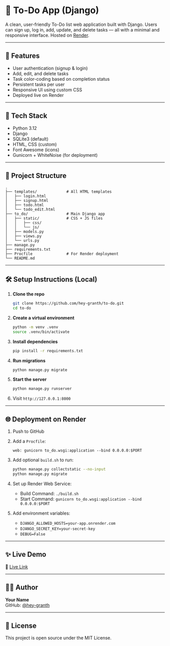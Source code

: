 # 📝 To-Do App (Django)

A clean, user-friendly To-Do list web application built with Django. Users can sign up, log in, add, update, and delete tasks — all with a minimal and responsive interface. Hosted on [Render](https://render.com).

---

## 🚀 Features

- User authentication (signup & login)
- Add, edit, and delete tasks
- Task color-coding based on completion status
- Persistent tasks per user
- Responsive UI using custom CSS
- Deployed live on Render

---

## 🔧 Tech Stack

- Python 3.12
- Django
- SQLite3 (default)
- HTML, CSS (custom)
- Font Awesome (icons)
- Gunicorn + WhiteNoise (for deployment)

---

## 📁 Project Structure

```
.
├── templates/             # All HTML templates
│   ├── login.html
│   ├── signup.html
│   ├── todo.html
│   └── todo_edit.html
├── to_do/                 # Main Django app
│   ├── static/            # CSS + JS files
│   │   ├── css/
│   │   └── js/
│   ├── models.py
│   ├── views.py
│   └── urls.py
├── manage.py
├── requirements.txt
├── Procfile               # For Render deployment
└── README.md
```

---

## 🛠️ Setup Instructions (Local)

1. **Clone the repo**
   ```bash
   git clone https://github.com/hey-granth/to-do.git
   cd to-do
   ```

2. **Create a virtual environment**
   ```bash
   python -m venv .venv
   source .venv/bin/activate
   ```

3. **Install dependencies**
   ```bash
   pip install -r requirements.txt
   ```

4. **Run migrations**
   ```bash
   python manage.py migrate
   ```

5. **Start the server**
   ```bash
   python manage.py runserver
   ```

6. Visit `http://127.0.0.1:8000`

---

## 🌐 Deployment on Render

1. Push to GitHub
2. Add a `Procfile`:
   ```
   web: gunicorn to_do.wsgi:application --bind 0.0.0.0:$PORT
   ```
3. Add optional `build.sh` to run:
   ```bash
   python manage.py collectstatic --no-input
   python manage.py migrate
   ```

4. Set up Render Web Service:
    - Build Command: `./build.sh`
    - Start Command: `gunicorn to_do.wsgi:application --bind 0.0.0.0:$PORT`

5. Add environment variables:
    - `DJANGO_ALLOWED_HOSTS=your-app.onrender.com`
    - `DJANGO_SECRET_KEY=your-secret-key`
    - `DEBUG=False`

---

## ✨ Live Demo

🔗 [Live Link](https://to-do-q0fr.onrender.com/)

---

## 🧑‍💻 Author

**Your Name**  
GitHub: [@hey-granth](https://github.com/hey-granth)

--- 

## 📃 License

This project is open source under the MIT License.